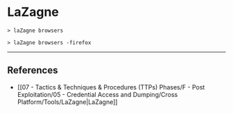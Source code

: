 # LaZagne

```
> laZagne browsers

> laZagne browsers -firefox
```

---
## References

- [[07 - Tactics & Techniques & Procedures (TTPs) Phases/F - Post Exploitation/05 - Credential Access and Dumping/Cross Platform/Tools/LaZagne|LaZagne]]